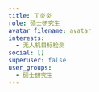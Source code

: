 ```yaml
---
title: 丁炎炎
role: 硕士研究生
avatar_filename: avatar
interests:
  - 无人机目标检测
social: []
superuser: false
user_groups:
  - 硕士研究生
---
```

